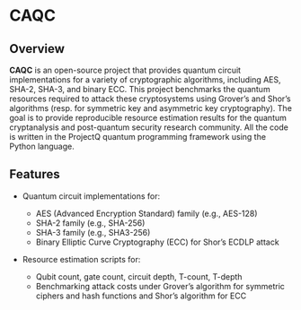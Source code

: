 # CAQC

## Overview

**CAQC** is an open-source project that provides quantum circuit implementations for a variety of cryptographic algorithms, including AES, SHA-2, SHA-3, and binary ECC. This project benchmarks the quantum resources required to attack these cryptosystems using Grover’s and Shor’s algorithms (resp. for symmetric key and asymmetric key cryptography). The goal is to provide reproducible resource estimation results for the quantum cryptanalysis and post-quantum security research community. All the code is written in the ProjectQ quantum programming framework using the Python language.

## Features

- Quantum circuit implementations for:
  - AES (Advanced Encryption Standard) family  (e.g., AES-128)
  - SHA-2 family (e.g., SHA-256)
  - SHA-3 family (e.g., SHA3-256)
  - Binary Elliptic Curve Cryptography (ECC) for Shor’s ECDLP attack

- Resource estimation scripts for:
  - Qubit count, gate count, circuit depth, T-count, T-depth
  - Benchmarking attack costs under Grover’s algorithm for symmetric ciphers and hash functions and Shor’s algorithm for ECC

